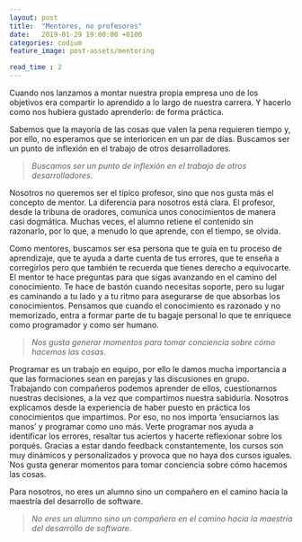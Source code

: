 ```yaml
---
layout: post
title:  "Mentores, no profesores"
date:   2019-01-29 19:00:00 +0100
categories: codium
feature_image: post-assets/mentoring

read_time : 2
---
```


Cuando nos lanzamos a montar nuestra propia empresa uno de los objetivos era compartir lo aprendido a lo largo de nuestra carrera. Y hacerlo como nos hubiera gustado aprenderlo: de forma práctica. 

Sabemos que la mayoría de las cosas que valen la pena requieren tiempo y, por ello, no esperamos que se interioricen en un par de días. Buscamos ser un punto de inflexión en el trabajo de otros desarrolladores.

>_Buscamos ser un punto de inflexión en el trabajo de otros desarrolladores._

Nosotros no queremos ser el típico profesor, sino que nos gusta más el concepto de mentor. La diferencia para nosotros está clara. El profesor, desde la tribuna de oradores, comunica unos conocimientos de manera casi dogmática. Muchas veces, el alumno retiene el contenido sin razonarlo, por lo que, a menudo lo que aprende, con el tiempo, se olvida.

Como mentores, buscamos ser esa persona que te guía en tu proceso de aprendizaje, que te ayuda a darte cuenta de tus errores, que te enseña a corregirlos pero que también te recuerda que tienes derecho a equivocarte. El mentor te hace preguntas para que sigas avanzando en el camino del conocimiento. Te hace de bastón cuando necesitas soporte, pero su lugar es caminando a tu lado y a tu ritmo para asegurarse de que absorbas los conocimientos. Pensamos que cuando el conocimiento es razonado y no memorizado, entra a formar parte de tu bagaje personal lo que te enriquece como programador y como ser humano.

>_Nos gusta generar momentos para tomar conciencia sobre cómo hacemos las cosas_.


Programar es un trabajo en equipo, por ello le damos mucha importancia a que las formaciones sean en parejas y las discusiones en grupo. Trabajando con compañeros podemos aprender de ellos, cuestionarnos nuestras decisiones, a la vez que compartimos nuestra sabiduría.
Nosotros explicamos desde la experiencia de haber puesto en práctica los conocimientos que impartimos. Por eso, no nos importa ‘ensuciarnos las manos’ y programar como uno más.
Verte programar nos ayuda a identificar los errores, resaltar tus aciertos y hacerte reflexionar sobre los porqués. Gracias a estar dando feedback constantemente, los cursos son muy dinámicos y personalizados y provoca que no haya dos cursos iguales. Nos gusta generar momentos para tomar conciencia sobre cómo hacemos las cosas.

Para nosotros, no eres un alumno sino un compañero en el camino hacia la maestría del desarrollo de software.

>_No eres un alumno sino un compañero en el camino hacia la maestría del desarrollo de software_.
